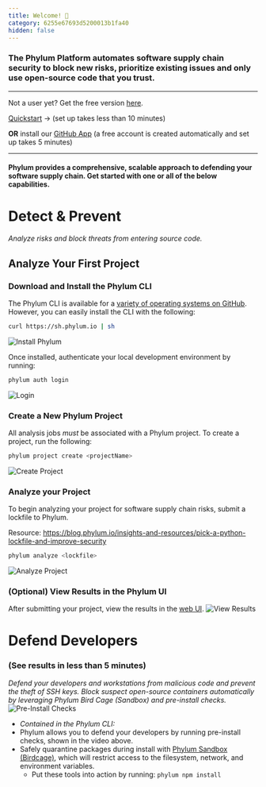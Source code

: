 ```yaml
---
title: Welcome! 👋
category: 6255e67693d5200013b1fa40
hidden: false
---
```


### The Phylum Platform automates software supply chain security to block new risks, prioritize existing issues and only use open-source code that you trust.
---

Not a user yet? Get the free version [here](https://app.phylum.io/register).

[Quickstart](https://docs.phylum.io/docs/quickstart) -> (set up takes less than 10 minutes)

**OR** install our [GitHub App](https://github.com/marketplace/phylum-io) (a free account is created automatically and set up takes 5 minutes)

---

#### Phylum provides a comprehensive, scalable approach to defending your software supply chain. Get started with one or all of the below capabilities.

# Detect & Prevent

_Analyze risks and block threats from entering source code._


## Analyze Your First Project

### Download and Install the Phylum CLI

The Phylum CLI is available for a [variety of operating systems on GitHub](https://github.com/phylum-dev/cli/releases/latest). However, you can easily install the CLI with the following:
```sh
curl https://sh.phylum.io | sh
```
![Install Phylum](https://raw.githubusercontent.com/phylum-dev/documentation/main/assets/install-cli.webp)

Once installed, authenticate your local development environment by running:
```sh
phylum auth login
```
![Login](https://raw.githubusercontent.com/phylum-dev/documentation/main/assets/cli-login.webp)

### Create a New Phylum Project
All analysis jobs *_must_* be associated with a Phylum project. To create a project, run the following:
```sh
phylum project create <projectName>
```
![Create Project](https://raw.githubusercontent.com/phylum-dev/documentation/main/assets/create-project.webp)

### Analyze your Project
To begin analyzing your project for software supply chain risks, submit a lockfile to Phylum.

Resource: https://blog.phylum.io/insights-and-resources/pick-a-python-lockfile-and-improve-security
```sh
phylum analyze <lockfile>
```
![Analyze Project](https://raw.githubusercontent.com/phylum-dev/documentation/main/assets/submit-job.webp)

### (Optional) View Results in the Phylum UI
After submitting your project, view the results in the [web UI](https://app.phylum.io).
![View Results](https://raw.githubusercontent.com/phylum-dev/documentation/main/assets/ui-project.webp)

# Defend Developers
### (See results in less than 5 minutes)
_Defend your developers and workstations from malicious code and prevent the theft of SSH keys. Block suspect open-source containers automatically by leveraging Phylum Bird Cage (Sandbox) and pre-install checks._
![Pre-Install Checks](https://raw.githubusercontent.com/phylum-dev/documentation/main/assets/compare.webp)

- _Contained in the Phylum CLI:_
- Phylum allows you to defend your developers by running pre-install checks, shown in the video above.
- Safely quarantine packages during install with [Phylum Sandbox (Birdcage)](https://github.com/phylum-dev/birdcage), which will restrict access to the filesystem, network, and environment variables.
  - Put these tools into action by running: `phylum npm install`
